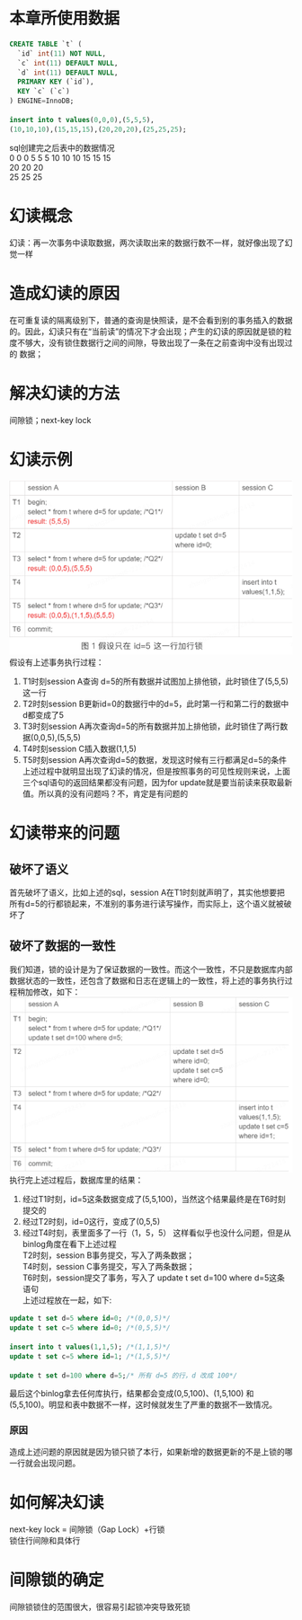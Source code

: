 # 本章所使用数据
```sql
CREATE TABLE `t` (
  `id` int(11) NOT NULL,
  `c` int(11) DEFAULT NULL,
  `d` int(11) DEFAULT NULL,
  PRIMARY KEY (`id`),
  KEY `c` (`c`)
) ENGINE=InnoDB;
 
insert into t values(0,0,0),(5,5,5),
(10,10,10),(15,15,15),(20,20,20),(25,25,25);
```
sql创建完之后表中的数据情况  
0   0   0 
5   5   5
10  10  10
15  15  15  
20  20  20  
25  25  25 
# 幻读概念
幻读：再一次事务中读取数据，两次读取出来的数据行数不一样，就好像出现了幻觉一样  
# 造成幻读的原因
在可重复读的隔离级别下，普通的查询是快照读，是不会看到别的事务插入的数据的。因此，幻读只有在“当前读”的情况下才会出现；产生的幻读的原因就是锁的粒度不够大，没有锁住数据行之间的间隙，导致出现了一条在之前查询中没有出现过的
数据；
# 解决幻读的方法
间隙锁；next-key lock
# 幻读示例
![img_35.png](img_35.png)  
假设有上述事务执行过程：  
1. T1时刻session A查询 d=5的所有数据并试图加上排他锁，此时锁住了(5,5,5) 这一行
2. T2时刻session B更新id=0的数据行中的d=5，此时第一行和第二行的数据中d都变成了5
3. T3时刻session A再次查询d=5的所有数据并加上排他锁，此时锁住了两行数据(0,0,5),(5,5,5)
4. T4时刻session C插入数据(1,1,5)
5. T5时刻session A再次查询d=5的数据，发现这时候有三行都满足d=5的条件
上述过程中就明显出现了幻读的情况，但是按照事务的可见性规则来说，上面三个sql语句的返回结果都没有问题，因为for update就是要当前读来获取最新值。所以真的没有问题吗？不，肯定是有问题的
# 幻读带来的问题
## 破坏了语义
首先破坏了语义，比如上述的sql，session A在T1时刻就声明了，其实他想要把所有d=5的行都锁起来，不准别的事务进行读写操作，而实际上，这个语义就被破坏了
## 破坏了数据的一致性
我们知道，锁的设计是为了保证数据的一致性。而这个一致性，不只是数据库内部数据状态的一致性，还包含了数据和日志在逻辑上的一致性，将上述的事务执行过程稍加修改，如下：
![img_36.png](img_36.png)  
执行完上述过程后，数据库里的结果：   
1. 经过T1时刻，id=5这条数据变成了(5,5,100)，当然这个结果最终是在T6时刻提交的
2. 经过T2时刻，id=0这行，变成了(0,5,5)
3. 经过T4时刻，表里面多了一行（1，5，5）
这样看似乎也没什么问题，但是从binlog角度在看下上述过程   
T2时刻，session B事务提交，写入了两条数据；  
T4时刻，session C事务提交，写入了两条数据；  
T6时刻，session提交了事务，写入了 update t set d=100 where d=5这条语句  
上述过程放在一起，如下:  
```sql
update t set d=5 where id=0; /*(0,0,5)*/
update t set c=5 where id=0; /*(0,5,5)*/
 
insert into t values(1,1,5); /*(1,1,5)*/
update t set c=5 where id=1; /*(1,5,5)*/
 
update t set d=100 where d=5;/* 所有 d=5 的行，d 改成 100*/
```
最后这个binlog拿去任何库执行，结果都会变成(0,5,100)、(1,5,100) 和 (5,5,100)。明显和表中数据不一样，这时候就发生了严重的数据不一致情况。    
### 原因
造成上述问题的原因就是因为锁只锁了本行，如果新增的数据更新的不是上锁的哪一行就会出现问题。
# 如何解决幻读
next-key lock = 间隙锁（Gap Lock）+行锁   
锁住行间隙和具体行  
# 间隙锁的确定
间隙锁锁住的范围很大，很容易引起锁冲突导致死锁  

